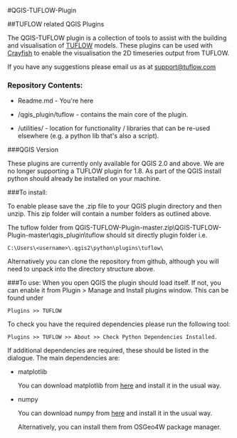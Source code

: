 #QGIS-TUFLOW-Plugin

##TUFLOW related QGIS Plugins

The QGIS-TUFLOW plugin is a collection of tools to assist with the building and visualisation of [TUFLOW](http://www.tuflow.com/) models.  These plugins can be used with [Crayfish](http://www.lutraconsulting.co.uk/products/crayfish/) to enable the visualisation the 2D timeseries output from TUFLOW.

If you have any suggestions please email us as at <support@tuflow.com>  

### Repository Contents:

- Readme.md - You're here
- /qgis_plugin/tuflow - contains the main core of the plugin.

- /utilities/ - location for functionality / libraries that can be re-used elsewhere (e.g. a python lib that's also a script).

###QGIS Version

  These plugins are currently only available for QGIS 2.0 and above.  We are no longer supporting a TUFLOW plugin for 1.8. As part of the QGIS install python should already be installed on your machine.


###To install:  

  To enable please save the .zip file to your QGIS plugin directory and then unzip.  This zip folder will contain a number folders as outlined above.

The tuflow folder from QGIS-TUFLOW-Plugin-master.zip\QGIS-TUFLOW-Plugin-master\qgis_plugin\tuflow should sit directly plugin folder i.e.

	C:\Users\<username>\.qgis2\python\plugins\tuflow\


Alternatively you can clone the repository from github, although you will need to unpack into the directory structure above.

  
###To use:
  When you open QGIS the plugin should load itself. If not, you can enable it from Plugin > Manage and Install plugins window.  This can be found under 

	Plugins >> TUFLOW

  To check you have the required dependencies please run the following tool:

    Plugins >> TUFLOW >> About >> Check Python Dependencies Installed.

  If additional dependencies are required, these should be listed in the dialogue.  The main dependencies are:

- matplotlib

  You can download matplotlib from [here](http://sourceforge.net/projects/matplotlib/files/matplotlib/matplotlib-1.1.0/matplotlib-1.1.0.win32-py2.7.exe/download) and install it in the usual way.
  
- numpy

  You can download numpy from [here](http://sourceforge.net/projects/numpy/files/NumPy/1.6.1/numpy-1.6.1-win32-superpack-python2.7.exe/download) and install it in the usual way.

  Alternatively, you can install them from OSGeo4W package manager.